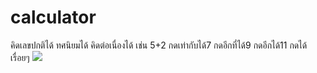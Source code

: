 # calculator
คิดเลขปกติได้ ทศนิยมได้ คิดต่อเนื่องได้ เช่น 5+2 กดเท่ากับได้7 กดอีกที่ได้9 กดอีกได้11 กดได้เรื่อยๆ
![](https://www.img.in.th/images/97536df0a95490915753a94dfeeef997)


